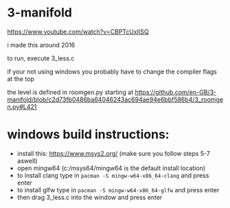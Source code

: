 # 3-manifold


https://www.youtube.com/watch?v=CBPTcUxIISQ

i made this around 2016



to run, execute 3_less.c

if your not using windows you probably have to change the compiler flags at the top

the level is defined in roomgen.py starting at https://github.com/en-GB/3-manifold/blob/c2d73fb0486ba64046243ac694ae94e6bbf586b4/3_roomgen.py#L421

# windows build instructions:

- install this: https://www.msys2.org/ (make sure you follow steps 5-7 aswell)
- open mingw64 (c:/msys64/mingw64 is the default install location)
- to install clang type in ``pacman -S mingw-w64-x86_64-clang`` and press enter 
- to install glfw type in ``pacman -S mingw-w64-x86_64-glfw`` and press enter
- then drag 3_less.c into the window and press enter
